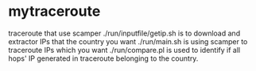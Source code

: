 # mytraceroute
traceroute that use scamper
./run/inputfile/getip.sh  is to download and extractor IPs that the country you want
./run/main.sh is using scamper to traceroute IPs which you want 
./run/compare.pl is used to identify if  all hops' IP generated in traceroute belonging to the country.
